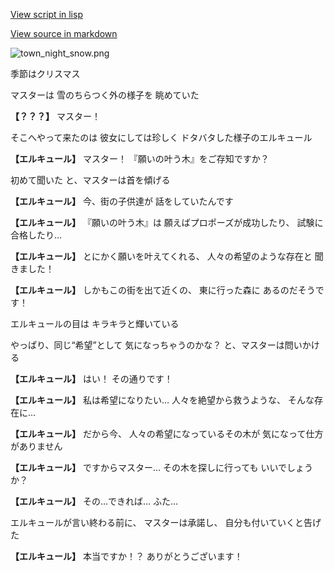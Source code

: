[View script in lisp](../scripts/20252201.txt)

[View source in markdown](20252201.md)

![town_night_snow.png](../images/backgrounds/town_night_snow.png)

季節はクリスマス

マスターは
雪のちらつく外の様子を
眺めていた

**【？？？】**
マスター！

そこへやって来たのは
彼女にしては珍しく
ドタバタした様子のエルキュール

**【エルキュール】**
マスター！
『願いの叶う木』をご存知ですか？

初めて聞いた
と、マスターは首を傾げる

**【エルキュール】**
今、街の子供達が
話をしていたんです

**【エルキュール】**
『願いの叶う木』は
願えばプロポーズが成功したり、
試験に合格したり…

**【エルキュール】**
とにかく願いを叶えてくれる、
人々の希望のような存在と
聞きました！

**【エルキュール】**
しかもこの街を出て近くの、
東に行った森に
あるのだそうです！

エルキュールの目は
キラキラと輝いている

やっぱり、同じ“希望”として
気になっちゃうのかな？
と、マスターは問いかける

**【エルキュール】**
はい！
その通りです！

**【エルキュール】**
私は希望になりたい…
人々を絶望から救うような、
そんな存在に…

**【エルキュール】**
だから今、
人々の希望になっているその木が
気になって仕方がありません

**【エルキュール】**
ですからマスター…
その木を探しに行っても
いいでしょうか？

**【エルキュール】**
その…できれば…
ふた…

エルキュールが言い終わる前に、
マスターは承諾し、
自分も付いていくと告げた

**【エルキュール】**
本当ですか！？
ありがとうございます！